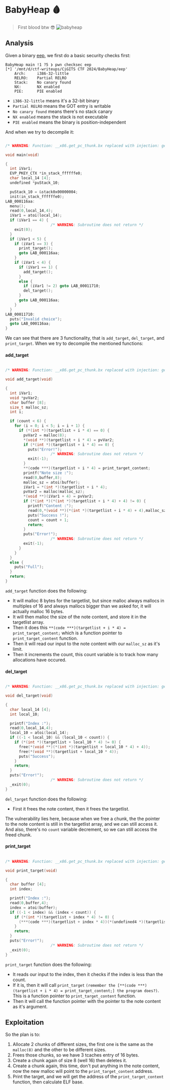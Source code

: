 # BabyHeap 🩸

> First blood btw 😎
![babyheap](https://github.com/miraicantsleep/ctf-writeups/assets/29684003/92eb391c-b812-4f0d-8395-cc47af184cc7)


## Analysis

Given a binary [eep](./eep), we first do a basic security checks first:

```
BabyHeap main !1 ?5 ❯ pwn checksec eep
[*] '/mnt/d/ctf-writeups/CiGITS CTF 2024/BabyHeap/eep'
    Arch:     i386-32-little
    RELRO:    Partial RELRO
    Stack:    No canary found
    NX:       NX enabled
    PIE:      PIE enabled
```

- `i386-32-little` means it's a 32-bit binary
- `Partial RELRO` means the GOT entry is writable
- `No canary found` means there's no stack canary
- `NX enabled` means the stack is not executable
- `PIE enabled` means the binary is position-independent

And when we try to decompile it:

```c

/* WARNING: Function: __x86.get_pc_thunk.bx replaced with injection: get_pc_thunk_bx */

void main(void)

{
  int iVar1;
  EVP_PKEY_CTX *in_stack_ffffffe0;
  char local_14 [4];
  undefined *puStack_10;

  puStack_10 = &stack0x00000004;
  init(in_stack_ffffffe0);
LAB_000116aa:
  menu();
  read(0,local_14,4);
  iVar1 = atoi(local_14);
  if (iVar1 == 4) {
                    /* WARNING: Subroutine does not return */
    exit(0);
  }
  if (iVar1 < 5) {
    if (iVar1 == 3) {
      print_target();
      goto LAB_000116aa;
    }
    if (iVar1 < 4) {
      if (iVar1 == 1) {
        add_target();
      }
      else {
        if (iVar1 != 2) goto LAB_00011710;
        del_target();
      }
      goto LAB_000116aa;
    }
  }
LAB_00011710:
  puts("Invalid choice");
  goto LAB_000116aa;
}
```

We can see that there are 3 functionality, that is `add_target`, `del_target`, and `print_target`. When we try to decompile the mentioned functions:

#### add_target

```c

/* WARNING: Function: __x86.get_pc_thunk.bx replaced with injection: get_pc_thunk_bx */

void add_target(void)

{
  int iVar1;
  void *pvVar2;
  char buffer [8];
  size_t malloc_sz;
  int i;

  if (count < 6) {
    for (i = 0; i < 5; i = i + 1) {
      if (*(int *)(targetlist + i * 4) == 0) {
        pvVar2 = malloc(8);
        *(void **)(targetlist + i * 4) = pvVar2;
        if (*(int *)(targetlist + i * 4) == 0) {
          puts("Error!");
                    /* WARNING: Subroutine does not return */
          exit(-1);
        }
        **(code ***)(targetlist + i * 4) = print_target_content;
        printf("Note size :");
        read(0,buffer,8);
        malloc_sz = atoi(buffer);
        iVar1 = *(int *)(targetlist + i * 4);
        pvVar2 = malloc(malloc_sz);
        *(void **)(iVar1 + 4) = pvVar2;
        if (*(int *)(*(int *)(targetlist + i * 4) + 4) != 0) {
          printf("Content :");
          read(0,*(void **)(*(int *)(targetlist + i * 4) + 4),malloc_sz);
          puts("Success !");
          count = count + 1;
          return;
        }
        puts("Error!");
                    /* WARNING: Subroutine does not return */
        exit(-1);
      }
    }
  }
  else {
    puts("Full");
  }
  return;
}
```

`add_target` function does the following:
- It will malloc 8 bytes for the targetlist, but since malloc always mallocs in multiples of 16 and always mallocs bigger than we asked for, it will actually malloc 16 bytes.
- It will then malloc the size of the note content, and store it in the targetlist array.
- Then it does this `**(code ***)(targetlist + i * 4) = print_target_content;` which is a function pointer to `print_target_content` function.
- Then it will read our input to the note content with our `malloc_sz` as it's limit.
- Then it increments the count, this count variable is to track how many allocations have occured.

#### del_target

```c

/* WARNING: Function: __x86.get_pc_thunk.bx replaced with injection: get_pc_thunk_bx */

void del_target(void)

{
  char local_14 [4];
  int local_10;

  printf("Index :");
  read(0,local_14,4);
  local_10 = atoi(local_14);
  if ((-1 < local_10) && (local_10 < count)) {
    if (*(int *)(targetlist + local_10 * 4) != 0) {
      free(*(void **)(*(int *)(targetlist + local_10 * 4) + 4));
      free(*(void **)(targetlist + local_10 * 4));
      puts("Success");
    }
    return;
  }
  puts("Error!");
                    /* WARNING: Subroutine does not return */
  _exit(0);
}
```

`del_target` function does the following:
- First it frees the note content, then it frees the targetlist.

The vulnerability lies here, because when we free a chunk, the the pointer to the note content is still in the targetlist array, and we can still access it. And also, there's no `count` variable decrement, so we can still access the freed chunk.

#### print_target

```c

/* WARNING: Function: __x86.get_pc_thunk.bx replaced with injection: get_pc_thunk_bx */

void print_target(void)

{
  char buffer [4];
  int index;

  printf("Index :");
  read(0,buffer,4);
  index = atoi(buffer);
  if ((-1 < index) && (index < count)) {
    if (*(int *)(targetlist + index * 4) != 0) {
      (***(code ***)(targetlist + index * 4))(*(undefined4 *)(targetlist + index * 4));
    }
    return;
  }
  puts("Error!");
                    /* WARNING: Subroutine does not return */
  _exit(0);
}
```

`print_target` function does the following:
- It reads our input to the index, then it checks if the index is less than the count.
- If it is, then it will call `print_target` `(remember the [**(code ***)(targetlist + i * 4) = print_target_content;] the program does?)`. This is a function pointer to `print_target_content` function.
- Then it will call the function pointer with the pointer to the note content as it's argument.

## Exploitation

So the plan is to:

1. Allocate 2 chunks of different sizes, the first one is the same as the `malloc(8)` and the other to be different sizes.
2. Frees those chunks, so we have 3 tcaches entry of 16 bytes.
3. Create a chunk again of size 8 (well 16) then deletes it.
4. Create a chunk again, this time, don't put anything in the note content, now the new malloc will point to the `print_target_content` address.
5. Print the target, and we will get the address of the `print_target_content` function, then calculate ELF base.